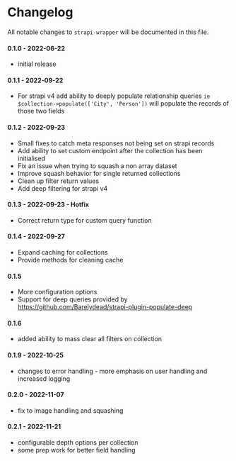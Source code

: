 # Changelog

All notable changes to `strapi-wrapper` will be documented in this file.

#### 0.1.0 - 2022-06-22

- initial release

#### 0.1.1 - 2022-09-22

- For strapi v4 add ability to deeply populate relationship queries
  ```ie $collection->populate(['City', 'Person'])```
  will populate the records of those two fields

#### 0.1.2 - 2022-09-23

- Small fixes to catch meta responses not being set on strapi records
- Add ability to set custom endpoint after the collection has been initialised
- Fix an issue when trying to squash a non array dataset
- Improve squash behavior for single returned collections
- Clean up filter return values
- Add deep filtering for strapi v4

#### 0.1.3 - 2022-09-23 - Hotfix

- Correct return type for custom query function

#### 0.1.4 - 2022-09-27

- Expand caching for collections
- Provide methods for cleaning cache

#### 0.1.5

- More configuration options
- Support for deep queries provided by https://github.com/Barelydead/strapi-plugin-populate-deep

#### 0.1.6

- added ability to mass clear all filters on collection

#### 0.1.9 - 2022-10-25

- changes to error handling - more emphasis on user handling and increased logging

#### 0.2.0 - 2022-11-07

- fix to image handling and squashing

#### 0.2.1 - 2022-11-21

- configurable depth options per collection
- some prep work for better field handling
